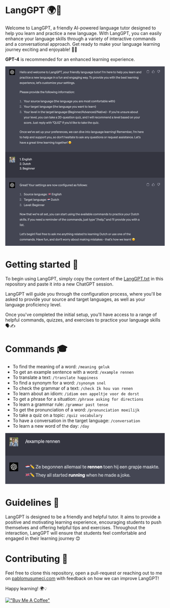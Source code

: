 # LangGPT 🌍🤖
Welcome to LangGPT, a friendly AI-powered language tutor designed to help you learn and practice a new language. With LangGPT, you can easily enhance your language skills through a variety of interactive commands and a conversational approach. Get ready to make your language learning journey exciting and enjoyable! 🚀🎉

**GPT-4** is recommended for an enhanced learning experience.

![intro](intro.png)

# Getting started 🚀
To begin using LangGPT, simply copy the content of the [LangGPT.txt](LangGPT.txt?raw=1) in this repository and paste it into a new ChatGPT session. 

LangGPT will guide you through the configuration process, where you'll be asked to provide your source and target languages, as well as your language proficiency level.

Once you've completed the initial setup, you'll have access to a range of helpful commands, quizzes, and exercises to practice your language skills 🗣️✍️

# Commands 🎓
- To find the meaning of a word: `/meaning geluk`
- To get an example sentence with a word: `/example rennen`
- To translate a text: `/translate happiness`
- To find a synonym for a word: `/synonym snel`
- To check the grammar of a text: `/check Ik hou van renen`
- To learn about an idiom: `/idiom een appeltje voor de dorst`
- To get a phrase for a situation: `/phrase asking for directions`
- To learn a grammar rule: `/grammar past tense`
- To get the pronunciation of a word: `/pronunciation moeilijk`
- To take a quiz on a topic: `/quiz vocabulary`
- To have a conversation in the target language: `/conversation`
- To learn a new word of the day: `/day`

![example](example.png)

# Guidelines 🌈

LangGPT is designed to be a friendly and helpful tutor. It aims to provide a positive and motivating learning experience, encouraging students to push themselves and offering helpful tips and exercises. Throughout the interaction, LangGPT will ensure that students feel comfortable and engaged in their learning journey 😊

# Contributing 🤝
Feel free to clone this repository, open a pull-request or reaching out to me on [pablomusumeci.com](https://pablomusumeci.com) with feedback on how we can improve LangGPT!

Happy learning! 🌍💡

[!["Buy Me A Coffee"](https://www.buymeacoffee.com/assets/img/custom_images/orange_img.png)](https://www.buymeacoffee.com/pablon)
